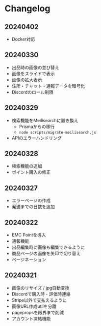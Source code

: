 # Changelog

## 20240402

- Docker対応

## 20240330

- 出品時の画像の並び替え
- 画像をスライドで表示
- 画像の拡大表示
- 住所・チャット・通報データを暗号化
- Discordのロール制限

## 20240329

- 検索機能をMeilisearchに置き換え
  - Prismaからの移行
  - `node scripts/migrate-meilisearch.js`
- APIのエラーハンドリング

## 20240328

- 検索機能の追加
- ポイント購入の修正

## 20240327

- エラーページの作成
- 発送までの日数を追加

## 20240322

- EMC Pointを導入
- 通報機能
- 出品編集時に画像も編集できるように
- 商品ページの画像を矢印で切り替え
- ページネーション

## 20240321

- 画像のリサイズ / jpg自動変換
- Discordで購入時・評価時連絡
- Stripe以外で支払えるように
- 画像URL作成utilを分離
- pagepropsを限界まで削減
- アカウント凍結機能
